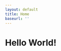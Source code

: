 ```yaml
---
layout: default
title: Home
baseurl: ''
---
```


<div class="d-flex flex-column justify-content-center" style="min-height: calc(100vh - 326px)">
  <div class="p-5 mb-4 bg-dark rounded-3">
    <div class="container-fluid py-5">
      <h1 class="display-1 text-center">Hello World!</h1>
    </div>
  </div>
</div>

